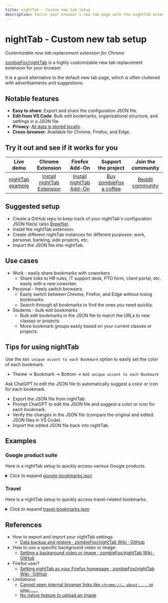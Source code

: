 ```yaml
---
title: nightTab - Custom new tab setup
description: Tailor your browser's new tab page with the nightTab extension.
---
```


# nightTab - Custom new tab setup

*Customizable new tab replacement extension for Chrome*

[zombieFox/nightTab][nightTab-repo] is a highly customizable new tab replacement extension for your browser.

It is a good alternative to the default new tab page, which is often cluttered with advertisements and suggestions.


## Notable features

* **Easy to share**: Export and share the configuration JSON file.
* **Edit from VS Code**: Bulk edit bookmarks, organizational structure, and settings in a JSON file.
* **Privacy**: [All data is stored locally][privacy].
* **Cross-browser**: Available for Chrome, Firefox, and Edge.


## Try it out and see if it works for you

|           Live demo           |           Chrome Extension           |           Firefox Add-On           |            Support the project             |     Join the community     |
| :---------------------------: | :----------------------------------: | :--------------------------------: | :----------------------------------------: | :------------------------: |
| [nightTab example][live-demo] | [Install nightTab Extension][chrome] | [Install nightTab Add-On][firefox] | [Buy zombieFox a coffee][zombieFox-coffee] | [Reddit community][reddit] |


## Suggested setup

* Create a GitHub repo to keep track of your nightTab's configuration JSON file(s) (also [Brewfile][brewfile]).
* Install the nightTab extension.
* Create different nightTab instances for different purposes: work, personal, banking, side projects, etc.
* Import the JSON file into nightTab.


## Use cases

* Work - easily share bookmarks with coworkers
  * Share links to HR rules, IT support desk, PTO form, client portal, etc. easily with a new coworker.
* Personal - freely switch browsers
  * Easily switch between Chrome, Firefox, and Edge without losing bookmarks.
  * Search through all bookmarks to find the ones you need quickly.
* Students - bulk edit bookmarks
  * Bulk edit bookmarks in the JSON file to match the URLs to new classes or projects.
  * Move bookmark groups easily based on your current classes or projects.


## Tips for using nightTab

Use the `Add unique accent to each Bookmark` option to easily set the color of each bookmark.
* Theme -> Bookmark -> Bottom -> `Add unique accent to each Bookmark`

Ask ChatGPT to edit the JSON file to automatically suggest a color or icon for each bookmark.
* Export the JSON file from nightTab.
* Prompt ChatGPT to edit the JSON file and suggest a color or icon for each bookmark.
* Verify the changes in the JSON file (compare the original and edited JSON files in VS Code).
* Import the edited JSON file back into nightTab.


## Examples


### Google product suite

Here is a nightTab setup to quickly access various Google products.

<!-- markdownlint-disable MD033 -->
<details>
  <summary>Click to expand <a href="https://github.com/ahandsel/tokyo-geek/blob/main/docs/tips/nighttab/google-bookmarks.json">google-bookmarks.json</a></summary>

  <<< @/tips/nighttab/google-bookmarks.json
</details>
<!-- markdownlint-enable MD033 -->

### Travel

Here is a nightTab setup to quickly access travel-related bookmarks.

<!-- markdownlint-disable MD033 -->
<details>
  <summary>Click to expand <a href="https://github.com/ahandsel/tokyo-geek/blob/main/docs/tips/nighttab/travel-bookmarks.json">travel-bookmarks.json</a></summary>

  <<< @/tips/nighttab/travel-bookmarks.json

</details>
<!-- markdownlint-enable MD033 -->

## References

* How to export and import your nightTab settings:
  * [Data backup and restore · zombieFox/nightTab Wiki · GitHub][backup-restore]
* How to use a specific background video or image:
  * [Setting a background video or image · zombieFox/nightTab Wiki · GitHub][background]
* Firefox user?
  * [Setting nightTab as your Firefox homepage · zombieFox/nightTab Wiki · GitHub][firefox-homepage]
* Limitations:
  * [Cannot open internal browser links like `chrome://…`, `about:...`, or `edge:...`][protected-urls]
  * [No native feature to upload an image][no-image]

[privacy]: https://github.com/zombieFox/nightTab/wiki/Respecting-your-privacy
[nightTab-repo]: https://github.com/zombieFox/nightTab
[live-demo]: https://zombiefox.github.io/nightTab/
[chrome]: https://chrome.google.com/webstore/detail/nighttab/hdpcadigjkbcpnlcpbcohpafiaefanki
[firefox]: https://addons.mozilla.org/en-GB/firefox/addon/nighttab/
[zombieFox-coffee]: https://www.buymeacoffee.com/zombieFox/
[reddit]: https://www.reddit.com/r/nighttab/
[brewfile]: https://homebrew-file.readthedocs.io/en/latest/usage.html#brewfile
[backup-restore]: https://github.com/zombieFox/nightTab/wiki/Data-backup-and-restore#restore-data
[background]: https://github.com/zombieFox/nightTab/wiki/Setting-a-background-video-or-image
[firefox-homepage]: https://github.com/zombieFox/nightTab/wiki/Setting-nightTab-as-your-Firefox-homepage
[protected-urls]: https://github.com/zombieFox/nightTab/wiki/Protected-URLs
[no-image]: https://github.com/zombieFox/nightTab/wiki/Local-background-image
